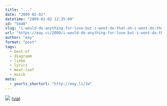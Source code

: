 ```yaml
---
title: "..."
date: "2009-02-02"
datetime: "2009-02-02 12:35:09"
id: "5440"
slug: "i-would-do-anything-for-love-but-i-wont-do-that-oh-i-wont-do-that"
url: "https://eay.cc/2009/i-would-do-anything-for-love-but-i-wont-do-that-oh-i-wont-do-that/"
author: "eay"
format: "post"
tags:
  - best-of
  - diagramm
  - liebe
  - lyrics
  - meat-loaf
  - musik
meta:
  - yourls_shorturl: "http://eay.li/1w"
---
```


![](/uploads/2009/meatloaf.jpg)  ([via](http://www.delphinehauen.de/2009/02/02/3204/))
